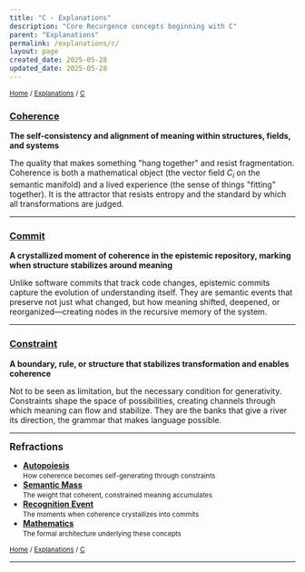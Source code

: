 ```yaml
---
title: "C - Explanations"
description: "Core Recurgence concepts beginning with C"
parent: "Explanations"
permalink: /explanations/c/
layout: page
created_date: 2025-05-28
updated_date: 2025-05-28
---
```


<small>[Home](/) / [Explanations](/explanations/) / <u>C</u></small>

### [Coherence](/explanations/c/coherence/)
**The self-consistency and alignment of meaning within structures, fields, and systems**

The quality that makes something "hang together" and resist fragmentation. Coherence is both a mathematical object (the vector field $C_i$ on the semantic manifold) and a lived experience (the sense of things "fitting" together). It is the attractor that resists entropy and the standard by which all transformations are judged.

---

### [Commit](/explanations/c/commit/)
**A crystallized moment of coherence in the epistemic repository, marking when structure stabilizes around meaning**

Unlike software commits that track code changes, epistemic commits capture the evolution of understanding itself. They are semantic events that preserve not just what changed, but how meaning shifted, deepened, or reorganized—creating nodes in the recursive memory of the system.

---

### [Constraint](/explanations/c/constraint/)
**A boundary, rule, or structure that stabilizes transformation and enables coherence**

Not to be seen as limitation, but the necessary condition for generativity. Constraints shape the space of possibilities, creating channels through which meaning can flow and stabilize. They are the banks that give a river its direction, the grammar that makes language possible.

---

**<big>Refractions</big>**

- **[Autopoiesis](/explanations/a/autopoiesis/)**  
  <small>How coherence becomes self-generating through constraints</small>
- **[Semantic Mass](/explanations/s/semantic-mass/)**  
  <small>The weight that coherent, constrained meaning accumulates</small>
- **[Recognition Event](/explanations/r/recognition-event/)**  
  <small>The moments when coherence crystallizes into commits</small>
- **[Mathematics](/math/)**  
  <small>The formal architecture underlying these concepts</small>

<small>[Home](/) / [Explanations](/explanations/) / <u>C</u></small>

--- 